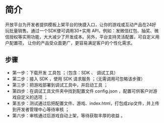 # 简介

开放平台为开发者提供模板上架平台的快捷入口，让你的游戏或互动产品在24好玩批量销售。通过一个SDK便可调用30+实用
API，例如：发微信红包、抽奖、微信授权等实用功能，大大减少了开发成本。另外，平台支持灵活配置，可自定义用户配置项，
让你的产品受众面更广，更容易满足客户的个性化需求。


## 步骤

- 第一步：下载开发 工具包 ；（包含：SDK 、 调试工具）
- 第二步：接入 SDK ，使用 SDK 请求服务 ；（无需调用可忽略该步骤）
- 第三步：把游戏部署到调试工具中，并启动工具 ；
- 第四步：在调试工具文件夹中找到配置文件 config.json ，配置可供客户对游戏自定义的选项 ；
- 第五步：测试通过后把配置文件、游戏、index.html，打包成zip文件，并上传到开发者管理中心等待审核 ；
- 第六步：审核通过后游戏自动上架，等待获取丰厚的收益 。
